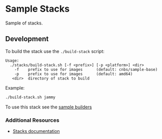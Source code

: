 # Sample Stacks

Sample of stacks.

## Development

To build the stack use the `./build-stack` script:

```text
Usage:
  ./stacks/build-stack.sh [-f <prefix>] [-p <platform>] <dir>
    -f    prefix to use for images      (default: cnbs/sample-base)
    -p    prefix to use for images      (default: amd64)
   <dir>  directory of stack to build
```

Example:

```bash
./build-stack.sh jammy
```

To use this stack see the [sample builders](../builders)

### Additional Resources

* [Stacks documentation](https://buildpacks.io/docs/using-pack/stacks/)